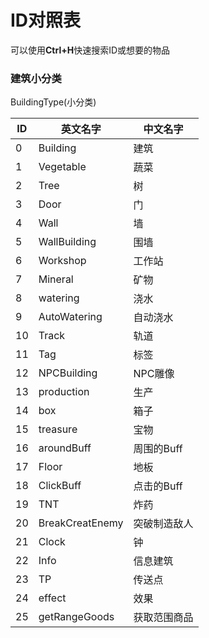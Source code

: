 # ID对照表

可以使用**Ctrl+H**快速搜索ID或想要的物品

### 建筑小分类

BuildingType(小分类)

| ID   | 英文名字        | 中文名字     |
| ---- | --------------- | ------------ |
| 0    | Building        | 建筑         |
| 1    | Vegetable       | 蔬菜         |
| 2    | Tree            | 树           |
| 3    | Door            | 门           |
| 4    | Wall            | 墙           |
| 5    | WallBuilding    | 围墙         |
| 6    | Workshop        | 工作站       |
| 7    | Mineral         | 矿物         |
| 8    | watering        | 浇水         |
| 9    | AutoWatering    | 自动浇水     |
| 10   | Track           | 轨道         |
| 11   | Tag             | 标签         |
| 12   | NPCBuilding     | NPC雕像      |
| 13   | production      | 生产         |
| 14   | box             | 箱子         |
| 15   | treasure        | 宝物         |
| 16   | aroundBuff      | 周围的Buff   |
| 17   | Floor           | 地板         |
| 18   | ClickBuff       | 点击的Buff   |
| 19   | TNT             | 炸药         |
| 20   | BreakCreatEnemy | 突破制造敌人 |
| 21   | Clock           | 钟           |
| 22   | Info            | 信息建筑     |
| 23   | TP              | 传送点       |
| 24   | effect          | 效果         |
| 25   | getRangeGoods   | 获取范围商品 |

### 
